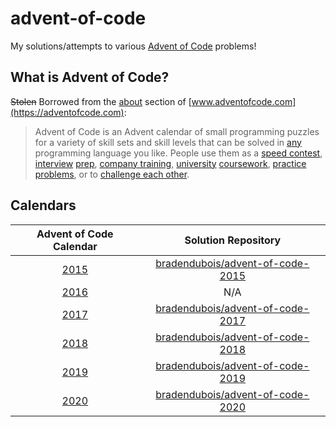 # advent-of-code

My solutions/attempts to various [Advent of Code](https://adventofcode.com) problems!

## What is Advent of Code?

~~Stolen~~ Borrowed from the [about](https://adventofcode.com/2015/about) section of [www.adventofcode.com](https://adventofcode.com):

> Advent of Code is an Advent calendar of small programming puzzles for a variety of skill sets and skill levels that can be solved in [any](https://github.com/search?q=advent+of+code) programming language you like. People use them as a [speed contest](https://adventofcode.com/leaderboard), [interview](https://y3l2n.com/2018/05/09/interview-prep-advent-of-code/) [prep](https://twitter.com/dznqbit/status/1037607793144938497), [company training](https://twitter.com/pgoultiaev/status/950805811583963137), [university](https://gitlab.com/imhoffman/fa19b4-mat3006/wikis/home) [coursework](https://www.gribblelab.org/scicomp2018/), [practice](https://twitter.com/mrdanielklein/status/936267621468483584) [problems](https://comp215.blogs.rice.edu/), or to [challenge each other](https://www.reddit.com/r/adventofcode/search?q=flair%3Aupping&restrict_sr=on).

## Calendars

| Advent of Code Calendar | Solution Repository |
|:-:|:-:|
| [2015](https://adventofcode.com/2015) | [bradendubois/advent-of-code-2015](https://github.com/bradendubois/advent-of-code-2015) |
| [2016](https://adventofcode.com/2016) | N/A |
| [2017](https://adventofcode.com/2017) | [bradendubois/advent-of-code-2017](https://github.com/bradendubois/advent-of-code-2017) |
| [2018](https://adventofcode.com/2018) | [bradendubois/advent-of-code-2018](https://github.com/bradendubois/advent-of-code-2018) |
| [2019](https://adventofcode.com/2019) | [bradendubois/advent-of-code-2019](https://github.com/bradendubois/advent-of-code-2019) |
| [2020](https://adventofcode.com/2020) | [bradendubois/advent-of-code-2020](https://github.com/bradendubois/advent-of-code-2020) |
